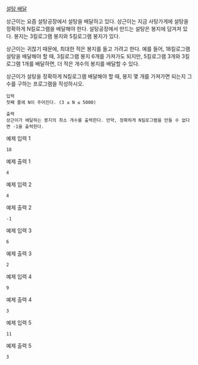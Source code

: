 [설탕 배달](https://www.acmicpc.net/problem/2839)

상근이는 요즘 설탕공장에서 설탕을 배달하고 있다. 상근이는 지금 사탕가게에 설탕을 정확하게 N킬로그램을 배달해야 한다. 설탕공장에서 만드는 설탕은 봉지에 담겨져 있다. 봉지는 3킬로그램 봉지와 5킬로그램 봉지가 있다.

상근이는 귀찮기 때문에, 최대한 적은 봉지를 들고 가려고 한다. 예를 들어, 18킬로그램 설탕을 배달해야 할 때, 3킬로그램 봉지 6개를 가져가도 되지만, 5킬로그램 3개와 3킬로그램 1개를 배달하면, 더 적은 개수의 봉지를 배달할 수 있다.

상근이가 설탕을 정확하게 N킬로그램 배달해야 할 때, 봉지 몇 개를 가져가면 되는지 그 수를 구하는 프로그램을 작성하시오.

```
입력
첫째 줄에 N이 주어진다. (3 ≤ N ≤ 5000)
```
```
출력
상근이가 배달하는 봉지의 최소 개수를 출력한다. 만약, 정확하게 N킬로그램을 만들 수 없다면 -1을 출력한다.
```

예제 입력 1 
```
18
```

예제 출력 1 
```
4
```
예제 입력 2 
```
4
```
예제 출력 2 
```
-1
```
예제 입력 3 
```
6
```
예제 출력 3 
```
2
```
예제 입력 4 
```
9
```
예제 출력 4 
```
3
```
예제 입력 5 
```
11
```
예제 출력 5 
```
3
```

